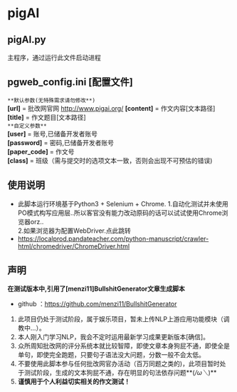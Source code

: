 # pigAI

## pigAI.py
主程序，通过运行此文件启动进程

## pgweb_config.ini **[配置文件]**
`**默认参数(无特殊需求请勿修改**)`  
**[url]** = 批改网官网 http://www.pigai.org/ 
**[content]** = 作文内容[文本路径]  
**[title]** = 作文题目[文本路径]  
`**自定义参数**`  
**[user]** = 账号,已储备开发者账号  
**[password]** = 密码,已储备开发者账号  
**[paper_code]** = 作文号  
**[class]** = 班级（需与提交时的选项文本一致，否则会出现不可预估的错误)  

## 使用说明
- 此脚本运行环境基于Python3 + Selenium + Chrome.
1.自动化测试并未使用PO模式构写应用层..所以客官没有能力改动原码的话可以试试使用Chrome浏览器orz..  
2.如果浏览器为配置WebDriver.点此跳转  
- https://localprod.pandateacher.com/python-manuscript/crawler-html/chromedriver/ChromeDriver.html

## 声明
 **在测试版本中,引用了[menzi11]BullshitGenerator文章生成脚本**  
- github ：https://github.com/menzi11/BullshitGenerator

1. 此项目仍处于测试阶段，属于娱乐项目，暂未上传NLP上游应用功能模块（调教中...）。  
2. 本人刚入门学习NLP，我会不定时运用最新学习成果更新版本[确信]。  
3. 众所周知批改网的评分系统本就比较智障，即使文章本身狗屁不通，即使全是单句，即使完全跑题，只要句子语法没大问题，分数一般不会太低。  
4. 不要使用此脚本参与任何批改网官办活动（百万同题之类的)，此项目暂时处于测试阶段，生成的文本狗屁不通，存在明显的句法依存问题**(*/ω＼*)** 
5. **谨慎用于个人利益切实相关的作文测试！**  
  

